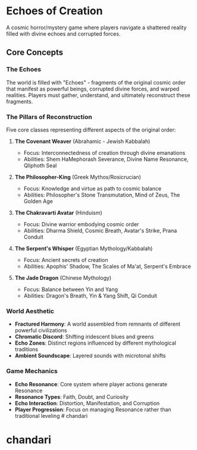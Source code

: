 # Echoes of Creation

A cosmic horror/mystery game where players navigate a shattered reality filled with divine echoes and corrupted forces.

## Core Concepts

### The Echoes
The world is filled with "Echoes" - fragments of the original cosmic order that manifest as powerful beings, corrupted divine forces, and warped realities. Players must gather, understand, and ultimately reconstruct these fragments.

### The Pillars of Reconstruction
Five core classes representing different aspects of the original order:

1. **The Covenant Weaver** (Abrahamic - Jewish Kabbalah)
   - Focus: Interconnectedness of creation through divine emanations
   - Abilities: Shem HaMephorash Severance, Divine Name Resonance, Qliphoth Seal

2. **The Philosopher-King** (Greek Mythos/Rosicrucian)
   - Focus: Knowledge and virtue as path to cosmic balance
   - Abilities: Philosopher's Stone Transmutation, Mind of Zeus, The Golden Age

3. **The Chakravarti Avatar** (Hinduism)
   - Focus: Divine warrior embodying cosmic order
   - Abilities: Dharma Shield, Cosmic Breath, Avatar's Strike, Prana Conduit

4. **The Serpent's Whisper** (Egyptian Mythology/Kabbalah)
   - Focus: Ancient secrets of creation
   - Abilities: Apophis' Shadow, The Scales of Ma'at, Serpent's Embrace

5. **The Jade Dragon** (Chinese Mythology)
   - Focus: Balance between Yin and Yang
   - Abilities: Dragon's Breath, Yin & Yang Shift, Qi Conduit

### World Aesthetic
- **Fractured Harmony**: A world assembled from remnants of different powerful civilizations
- **Chromatic Discord**: Shifting iridescent blues and greens
- **Echo Zones**: Distinct regions influenced by different mythological traditions
- **Ambient Soundscape**: Layered sounds with microtonal shifts

### Game Mechanics
- **Echo Resonance**: Core system where player actions generate Resonance
- **Resonance Types**: Faith, Doubt, and Curiosity
- **Echo Interaction**: Distortion, Manifestation, and Corruption
- **Player Progression**: Focus on managing Resonance rather than traditional leveling # chandari
# chandari
